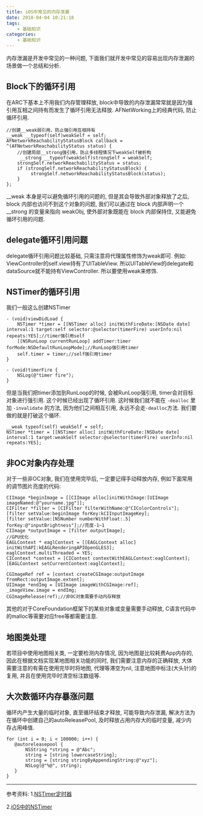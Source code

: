 ```yaml
---
title: iOS中常见的内存泄漏
date: 2018-04-04 10:21:18
tags:
    - 基础知识
categories:
    - 基础知识
---
```


内存泄漏是开发中常见的一种问题, 下面我们就开发中常见的容易出现内存泄漏的场景做一个总结和分析.

## Block下的循环引用
在ARC下基本上不用我们内存管理释放, block中导致的内存泄漏常常就是因为强引用互相之间持有而发生了循环引用无法释放. AFNetWorking上的经典代码, 防止循环引用.

```
//创建__weak弱引用，防止强引用互相持有
__weak __typeof(self)weakSelf = self;
AFNetworkReachabilityStatusBlock callback = ^(AFNetworkReachabilityStatus status) {
    //创建局部__strong强引用，防止多线程情况下weakSelf被析构
     __strong __typeof(weakSelf)strongSelf = weakSelf;
    strongSelf.networkReachabilityStatus = status;
    if (strongSelf.networkReachabilityStatusBlock) {
         strongSelf.networkReachabilityStatusBlock(status);
    }
};
```
__weak 本身是可以避免循环引用的问题的, 但是其会导致外部对象释放了之后, block 内部也访问不到这个对象的问题, 我们可以通过在 block 内部声明一个 __strong 的变量来指向 weakObj, 使外部对象既能在 block 内部保持住, 又能避免循环引用的问题.

## delegate循环引用问题
delegate循环引用问题比较基础, 只需注意将代理属性修饰为weak即可. 例如:
ViewController的self.view持有了UITableView. 所以UITableView的delegate和dataSource就不能持有ViewController. 所以要使用weak来修饰.

## NSTimer的循环引用
我们一般这么创建NSTimer

```
- (void)viewDidLoad {
    NSTimer *timer = [[NSTimer alloc] initWithFireDate:[NSDate date] interval:1 target:self selector:@selector(timerFire) userInfo:nil repeats:YES];//timer强引用self
    [[NSRunLoop currentRunLoop] addTimer:timer forMode:NSDefaultRunLoopMode];//RunLoop强引用timer
    self.timer = timer;//self强引用timer
}

- (void)timerFire {
    NSLog(@"timer fire");
}
```
但是当我们把timer添加到RunLoop的时候, 会被RunLoop强引用, timer会对目标对象进行强引用. 这个时候已经出现了循环引用. 这时候我们就不能在 `-dealloc` 里加 `-invalidate` 的方法, 因为他们之间相互引用, 永远不会走`-dealloc`方法. 我们要做的就是打破这个循环.

```
__weak typeof(self) weakSelf = self;
NSTimer *timer = [[NSTimer alloc] initWithFireDate:[NSDate date] interval:1 target:weakSelf selector:@selector(timerFire) userInfo:nil repeats:YES];
```

## 非OC对象内存处理

对于一些非OC对象, 我们在使用完毕后, 一定要记得手动释放内存, 例如下面常用的调节图片亮度的代码:

```
CIImage *beginImage = [[CIImage alloc]initWithImage:[UIImage imageNamed:@"yourname.jpg"]];
CIFilter *filter = [CIFilter filterWithName:@"CIColorControls"];
[filter setValue:beginImage forKey:kCIInputImageKey];
[filter setValue:[NSNumber numberWithFloat:.5] forKey:@"inputBrightness"];//亮度-1~1
CIImage *outputImage = [filter outputImage];
//GPU优化
EAGLContext * eaglContext = [[EAGLContext alloc] initWithAPI:kEAGLRenderingAPIOpenGLES3];
eaglContext.multiThreaded = YES;
CIContext *context = [CIContext contextWithEAGLContext:eaglContext];
[EAGLContext setCurrentContext:eaglContext];

CGImageRef ref = [context createCGImage:outputImage fromRect:outputImage.extent];
UIImage *endImg = [UIImage imageWithCGImage:ref];
_imageView.image = endImg;
CGImageRelease(ref);//非OC对象需要手动内存释放
```
其他的对于CoreFoundation框架下的某些对象或变量需要手动释放, C语言代码中的malloc等需要对应free等都需要注意.

## 地图类处理
若项目中使用地图相关类, 一定要检测内存情况, 因为地图是比较耗费App内存的, 因此在根据文档实现某地图相关功能的同时, 我们需要注意内存的正确释放, 大体需要注意的有需在使用完毕时将地图, 代理等滞空为nil, 注意地图中标注(大头针)的复用, 并且在使用完毕时清空标注数组等.

## 大次数循环内存暴涨问题
循环内产生大量的临时对象, 直至循环结束才释放, 可能导致内存泄漏, 解决方法为在循环中创建自己的autoReleasePool, 及时释放占用内存大的临时变量, 减少内存占用峰值.

```
for (int i = 0; i < 100000; i++) {
   @autoreleasepool {
       NSString *string = @"Abc";
       string = [string lowercaseString];
       string = [string stringByAppendingString:@"xyz"];
       NSLog(@"%@", string);
   }
}
```

------
参考资料:
1.[NSTimer定时器](https://www.cnblogs.com/mddblog/p/6517377.html)

2.[iOS中的NSTimer](http://www.cocoachina.com/ios/20150710/12444.html)

